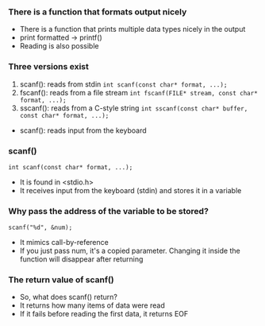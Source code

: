 ### There is a function that formats output nicely
- There is a function that prints multiple data types nicely in the output
- print formatted -> printf()
- Reading is also possible
  


### Three versions exist
1. scanf(): reads from stdin
`int scanf(const char* format, ...);`
2. fscanf(): reads from a file stream
`int fscanf(FILE* stream, const char* format, ...);`
3. sscanf(): reads from a C-style string
`int sscanf(const char* buffer, const char* format, ...);`
- scanf(): reads input from the keyboard
  


### scanf()
`int scanf(const char* format, ...);`
- It is found in <stdio.h>
- It receives input from the keyboard (stdin) and stores it in a variable
  


### Why pass the address of the variable to be stored?
`scanf("%d", &num);`
- It mimics call-by-reference
- If you just pass num, it's a copied parameter. Changing it inside the function will disappear after returning
  


### The return value of scanf()
- So, what does scanf() return?
- It returns how many items of data were read
- If it fails before reading the first data, it returns EOF
  

